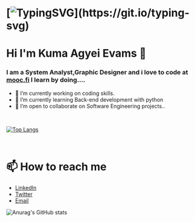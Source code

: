 # [![TypingSVG](https://readme-typing-svg.demolab.com?lines=Hello!+👋;+You+Are+Welcome+To+My+Profile;My+Name+is++Evankum;I+Am+Passionate+About+Coding;)](https://git.io/typing-svg)

# Hi I'm Kuma Agyei Evams 👋


### I am a System Analyst,Graphic Designer and i love to code  at [mooc.fi](https://courses.mooc.fi/org/uh-cs/courses/dap-22)  I learn by doing....
- 🔭 I’m currently working on coding skills.
- 🌱 I’m currently learning Back-end  development with python
- 👯 I’m open to collaborate on Software Engineering projects..

<br>

[![Top Langs](https://github-readme-stats.vercel.app/api/top-langs/?username=Evankum&layout=compact)](https://github.com/Evankum/github-readme-stats)


<br>

# 📫 How to reach me

* [LinkedIn](https://www.linkedin.com/in/george-arhin-bonnah-5330b925a)
* [Twitter](https://twitter.com/AkwesiBona)
* [Email](mailto:messagearhinbonnah@gmail.com)

![Anurag's GitHub stats](https://github-readme-stats.vercel.app/api?username=Evankum&show_icons=true&theme=radical)
